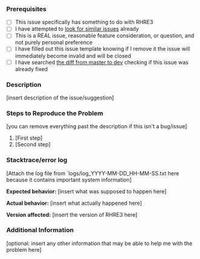 ### Prerequisites
* [ ] This issue specifically has something to do with RHRE3
* [ ] I have attempted to [look for similar issues](https://github.com/chrislo27/RhythmHeavenRemixEditor/issues?utf8=%E2%9C%93&q=is%3Aissue)
already
* [ ] This is a REAL issue, reasonable feature consideration, or question, and not purely personal preference
* [ ] I have filled out this issue template knowing if I remove it the issue will immediately become invalid and will be closed
* [ ] I have searched [the diff from master to dev](https://github.com/chrislo27/RhythmHeavenRemixEditor/compare/master...dev) checking if this issue was already fixed

### Description
[insert description of the issue/suggestion]

### Steps to Reproduce the Problem
[you can remove everything past the description if this isn't a bug/issue]
1. [First step]
2. [Second step]

### Stacktrace/error log
[Attach the log file from `logs/log_YYYY-MM-DD_HH-MM-SS.txt here because it contains important system information]

**Expected behavior:** [insert what was supposed to happen here]

**Actual behavior:** [insert what actually happened here]

**Version affected:** [insert the version of RHRE3 here]

### Additional Information
[optional: insert any other information that may be able to help me with the problem here]
